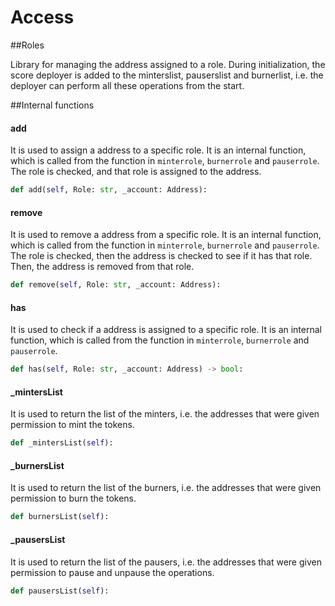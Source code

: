 # Access

##Roles

Library for managing the address assigned to a role. During initialization, the score deployer is added to the minterslist, pauserslist and burnerlist, i.e. the deployer can perform all these operations from the start.

##Internal functions

#### add
It is used to assign a address to a specific role. It is an internal function, which is called from the function in `minterrole`, `burnerrole` and `pauserrole`. The role is checked, and that role is assigned to the address.
```python
def add(self, Role: str, _account: Address):
```

#### remove
It is used to remove a address from a specific role. It is an internal function, which is called from the function in `minterrole`, `burnerrole` and `pauserrole`. The role is checked, then the address is checked to see if it has that role. Then, the address is removed from that role. 
```python
def remove(self, Role: str, _account: Address):
```

#### has
It is used to check if a address is assigned to a specific role. It is an internal function, which is called from the function in `minterrole`, `burnerrole` and `pauserrole`. 
```python
def has(self, Role: str, _account: Address) -> bool:
```

#### \_mintersList
It is used to return the list of the minters, i.e. the addresses that were given permission to mint the tokens.
```python
def _mintersList(self):
```

#### \_burnersList
It is used to return the list of the burners, i.e. the addresses that were given permission to burn the tokens.
```python
def burnersList(self):
```

#### \_pausersList
It is used to return the list of the pausers, i.e. the addresses that were given permission to pause and unpause the operations.
```python
def pausersList(self):
```





